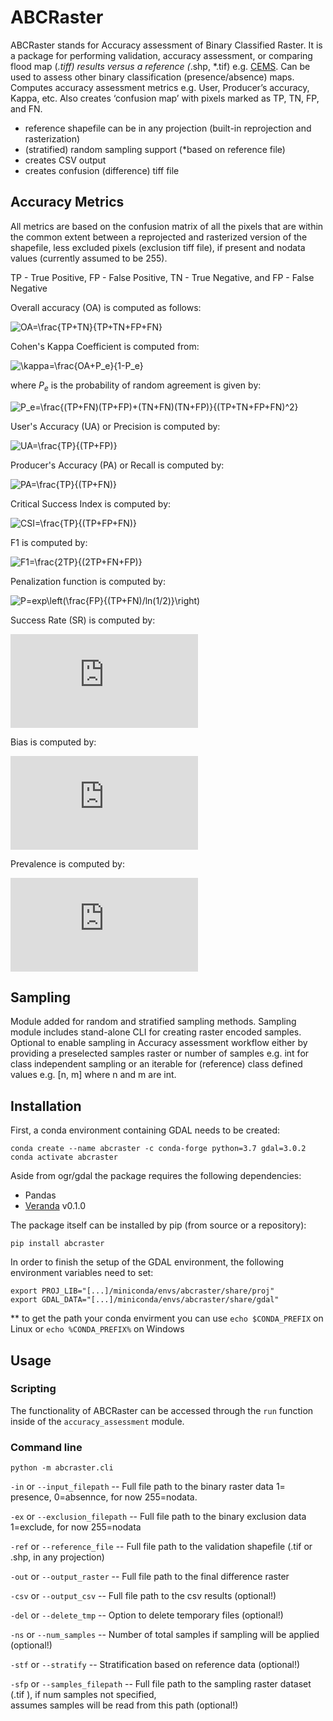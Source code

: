 # ABCRaster
ABCRaster stands for Accuracy assessment of Binary Classified Raster. It is a package for performing validation, accuracy assessment, or comparing flood map (*.tiff) results versus a reference (*.shp, *.tif) e.g. [CEMS](https://emergency.copernicus.eu/emsdata.html). Can be used to assess other binary classification (presence/absence) maps. Computes accuracy assessment metrics e.g. User, Producer’s accuracy, Kappa, etc. Also creates ‘confusion map’ with pixels marked as TP, TN, FP, and FN.

* reference shapefile can be in any projection (built-in reprojection and rasterization)
* (stratified) random sampling support (*based on reference file)
* creates CSV output
* creates confusion (difference) tiff file 

## Accuracy Metrics
All metrics are based on the confusion matrix of all the pixels that are within the common extent between a reprojected 
and rasterized version of the shapefile, less excluded pixels (exclusion tiff file), if present and 
nodata values (currently assumed to be 255).

TP - True Positive, FP - False Positive, TN - True Negative, and FP - False Negative 

Overall accuracy (OA) is computed as follows:

![OA=\frac{TP+TN}{TP+TN+FP+FN}](https://latex.codecogs.com/svg.latex?OA=\frac{TP+TN}{TP+TN+FP+FN}) 


Cohen's Kappa Coefficient is computed from:

![\kappa=\frac{OA+P_e}{1-P_e}](https://latex.codecogs.com/svg.latex?\kappa=\frac{OA+P_e}{1-P_e}) 

where ${P_e}$ is the probability of random agreement is given by:

![P_e=\frac{(TP+FN)(TP+FP)+(TN+FN)(TN+FP)}{(TP+TN+FP+FN)^2}](https://latex.codecogs.com/svg.latex?P_e=\frac{(TP+FN)(TP+FP)+(TN+FN)(TN+FP)}{(TP+TN+FP+FN)^2}) 


User's Accuracy (UA) or Precision is computed by:

![UA=\frac{TP}{(TP+FP)}](https://latex.codecogs.com/svg.latex?UA=\frac{TP}{(TP+FP)}) 

Producer's Accuracy (PA) or Recall is computed by:

![PA=\frac{TP}{(TP+FN)}](https://latex.codecogs.com/svg.latex?PA=\frac{TP}{(TP+FN)}) 

Critical Success Index is computed by:

![CSI=\frac{TP}{(TP+FP+FN)}](https://latex.codecogs.com/svg.latex?CSI=\frac{TP}{(TP+FP+FN)}) 

F1 is computed by:

![F1=\frac{2TP}{(2TP+FN+FP)}](https://latex.codecogs.com/svg.latex?F1=\frac{2TP}{(2TP+FN+FP)}) 

Penalization function is computed by:

![P=exp\left(\frac{FP}{(TP+FN)/ln(1/2)}\right)](https://latex.codecogs.com/svg.latex?P=exp\left(\frac{FP}{(TP+FN)/ln(1/2)}\right))              

Success Rate (SR) is computed by:

![SR=PA-(1-P)](https://latex.codecogs.com/svg.latex?SR=PA-(1-P)) 

Bias is computed by:

![b=(TP+FP)/(TP+FN)](https://latex.codecogs.com/svg.latex?b=(TP+FP)/(TP+FN))
 
Prevalence is computed by:

![Pre=(TP+FN)/(TP+FN+TN+FP)](https://latex.codecogs.com/svg.latex?Pre=(TP+FN)/(TP+FN+TN+FP))

## Sampling
Module added for random and stratified sampling methods. Sampling module includes stand-alone CLI for creating raster 
encoded samples. Optional to enable sampling in Accuracy assessment workflow either by providing a preselected samples 
raster or number of samples e.g. int  for class independent sampling or an iterable for (reference) class defined values
e.g. \[n, m] where n and m are int.

## Installation
First, a conda environment containing GDAL needs to be created:

    conda create --name abcraster -c conda-forge python=3.7 gdal=3.0.2
    conda activate abcraster

Aside from ogr/gdal the package requires the following dependencies:
* Pandas
* [Veranda](https://github.com/TUW-GEO/veranda) v0.1.0
    
The package itself can be installed by pip (from source or a repository):
    
    pip install abcraster

In order to finish the setup of the GDAL environment, the following environment variables need to set:

    export PROJ_LIB="[...]/miniconda/envs/abcraster/share/proj"
    export GDAL_DATA="[...]/miniconda/envs/abcraster/share/gdal"

** to get the path your conda envirment you can use `echo $CONDA_PREFIX` on Linux or  `echo %CONDA_PREFIX%` on Windows

## Usage

### Scripting
The functionality of ABCRaster can be accessed through the `run` function inside of the `accuracy_assessment`
module.

### Command line

`python -m abcraster.cli`

`-in` or `--input_filepath` -- Full file path to the binary raster data 1= presence, 0=absennce, for now 255=nodata.

`-ex` or `--exclusion_filepath` -- Full file path to the binary exclusion data 1=exclude, 
for now 255=nodata

`-ref` or `--reference_file` -- Full file path to the validation shapefile (.tif or .shp, in any projection)

`-out` or `--output_raster` -- Full file path to the final difference raster

`-csv` or `--output_csv` -- Full file path to the csv results (optional!)

`-del` or `--delete_tmp` -- Option to delete temporary files (optional!)

`-ns` or `--num_samples` -- Number of total samples if sampling will be applied (optional!)

`-stf` or `--stratify` -- Stratification based on reference data (optional!)

`-sfp` or `--samples_filepath` -- Full file path to the sampling raster dataset (.tif ), if num samples not specified, \
                        assumes samples will be read from this path (optional!)
